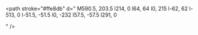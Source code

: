<!-- S41 -->
<path stroke="#ffe8db" d="
M590.5, 203.5
l214, 0
l64, 64
l0, 215
l-62, 62
l-513, 0
l-51.5, -51.5
l0, -232
l57.5, -57.5
l291, 0

"
/>


<path class="gesundbrunnen-schonhauser_allee" stroke="#a84d1a" d="
M590.5, 203.5
l89, 0
"
/>
<path class="schonhauser_allee-gesundbrunnen" stroke="#a84d1a" d="
M679.5, 203.5
l-89, 0
"
/>
<path class="schonhauser_allee-prenzlauer_allee" stroke="#a84d1a" d="
M679.5, 203.5
l100, 0
"
/>
<path class="prenzlauer_allee-schonhauser_allee" stroke="#a84d1a" d="
M779.5, 203.5
l-100, 0
"
/>
<path class="prenzlauer_allee-greifswalder_str" stroke="#a84d1a" d="
M779.5, 203.5
l25, 0
l18.5, 18.5
"
/>
<path class="greifswalder_str-prenzlauer_allee" stroke="#a84d1a" d="
M823, 222
l-18.5, -18.5
l-25, 0
"
/>
<path class="greifswalder_str-lansberger_allee" stroke="#a84d1a" d="
M823, 222
l45.5, 45.5
l0, 23.5
"
/>
<path class="lansberger_allee-greifswalder_str" stroke="#a84d1a" d="
M868.5, 291
l0, -23.5
l-45.5, -45.5
"
/>
<path class="lansberger_allee-storkower_str" stroke="#a84d1a" d="
M868.5, 291
l0, 42.5
"
/>
<path class="storkower_str-lansberger_allee" stroke="#a84d1a" d="
M868.5, 333.5
l0, -42.5
"
/>
<path class="storkower_str-frankfurter_allee" stroke="#a84d1a" d="
M868.5, 333.5
l0, 37.5
"
/>
<path class="frankfurter_allee-storkower_str" stroke="#a84d1a" d="
M868.5, 371
l0, -37.5
"
/>
<path class="frankfurter_allee-ostkreuz" stroke="#a84d1a" d="
M868.5, 371
l0, 34
"
/>
<path class="ostkreuz-frankfurter_allee" stroke="#a84d1a" d="
M868.5, 405
l0, -34
"
/>
<path class="ostkreuz-treptower_park" stroke="#a84d1a" d="
M868.5, 405
l0, 61
"
/>
<path class="treptower_park-ostkreuz" stroke="#a84d1a" d="
M868.5, 466
l0, -61
"
/>
<path class="treptower_park-sonnenallee" stroke="#a84d1a" d="
M868.5, 466
l0, 16.5
l-41, 41
"
/>
<path class="sonnenallee-treptower_park" stroke="#a84d1a" d="
M827.5, 523.5
l41, -41
l0, -16.5
"
/>
<path class="sonnenallee-neukolln" stroke="#a84d1a" d="
M827.5, 523.5
l-21, 21
l-26.5, 0
"
/>
<path class="neukolln-sonnenallee" stroke="#a84d1a" d="
M780, 544.5
l26.5, 0
l21, -21
"
/>
<path class="neukolln-hermannstr" stroke="#a84d1a" d="
M780, 544.5
l-58, 0
"
/>

<path class="hermannstr-neukolln" stroke="#a84d1a" d="
M722, 544.5
l58, 0
"
/>
<path class="hermannstr-tempelhof" stroke="#a84d1a" d="
M722, 544.5
l-112, 0
"
/>
<path class="tempelhof-hermannstr" stroke="#a84d1a" d="
M610, 544.5
l112, 0
"
/>
<path class="tempelhof-sudkreuz" stroke="#a84d1a" d="
M610, 544.5
l-67, 0
"
/>
<path class="sudkreuz-tempelhof" stroke="#a84d1a" d="
M543, 544.5
l67, 0
"
/>
<path class="sudkreuz-schoneberg" stroke="#a84d1a" d="
M543, 544.5
l-67, 0
"
/>
<path class="schoneberg-sudkreuz" stroke="#a84d1a" d="
M476, 544.5
l67, 0
"
/>
<path class="schoneberg-innsbrucker_platz" stroke="#a84d1a" d="
M476, 544.5
l-38.5, 0
"
/>
<path class="innsbrucker_platz-schoneberg" stroke="#a84d1a" d="
M437.5, 544.5
l38.5, 0
"
/>
<path class="innsbrucker_platz-bundesplatz" stroke="#a84d1a" d="
M437.5, 544.5
l-67, 0
"
/>
<path class="bundesplatz-innsbrucker_platz" stroke="#a84d1a" d="
M370.5, 544.5
l67, 0
"
/>
<path class="bundesplatz-heidelberger_platz" stroke="#a84d1a" d="
M370.5, 544.5
l-77, 0
"
/>
<path class="heidelberger_platz-bundesplatz" stroke="#a84d1a" d="
M293.5, 544.5
l77, 0
"
/>
<path class="heidelberger_platz-hohenzollerndamm" stroke="#a84d1a" d="
M293.5, 544.5
l-42.5, -42.5
"
/>
<path class="hohenzollerndamm-heidelberger_platz" stroke="#a84d1a" d="
M251, 502
l42.5, 42.5
"
/>
<path class="hohenzollerndamm-halensee" stroke="#a84d1a" d="
M251, 502
l-9, -9
l0, -63
"
/>
<path class="halensee-hohenzollerndamm" stroke="#a84d1a" d="
M242, 430
l0, 63
l9, 9
"
/>
<path class="halensee-westkreuz" stroke="#a84d1a" d="
M242, 430
l0, -40
"
/>
<path class="westkreuz-halensee" stroke="#a84d1a" d="
M242, 390
l0, 40
"
/>
<path class="westkreuz-messe_nord" stroke="#a84d1a" d="
M242, 390
l0, -34
"
/>
<path class="messe_nord-westkreuz" stroke="#a84d1a" d="
M242, 356
l0, 34
"
/>
<path class="messe_nord-westend" stroke="#a84d1a" d="
M242, 356
l0, -61.5
"
/>
<path class="westend-messe_nord" stroke="#a84d1a" d="
M242, 294.5
l0, 61.5
"
/>
<path class="westend-jungfernheide" stroke="#a84d1a" d="
M242, 294.5
l0, -33.5
l43, -43
"
/>
<path class="jungfernheide-westend" stroke="#a84d1a" d="
M285, 218
l-43, 43
l0, 33.5
"
/>
<path class="jungfernheide-beusselstr" stroke="#a84d1a" d="
M285, 218
l14.5, -14.5
l65, 0
"
/>
<path class="beusselstr-jungfernheide" stroke="#a84d1a" d="
M364.5, 203.5
l-65, 0
l-14.5, 14.5
"
/>
<path class="beusselstr-westhafen" stroke="#a84d1a" d="
M364.5, 203.5
l62, 0
"
/>
<path class="westhafen-beusselstr" stroke="#a84d1a" d="
M426.5, 203.5
l-62, 0
"
/>
<path class="westhafen-wedding" stroke="#a84d1a" d="
M426.5, 203.5
l61.5, 0
"
/>
<path class="wedding-westhafen" stroke="#a84d1a" d="
M488, 203.5
l-61.5, 0
"
/>
<path class="wedding-gesundbrunnen" stroke="#a84d1a" d="
M488, 203.5
l102.5, 0
"
/>
<path class="gesundbrunnen-wedding" stroke="#a84d1a" d="
M590.5, 203.5
l-102.5, 0
"
/>
